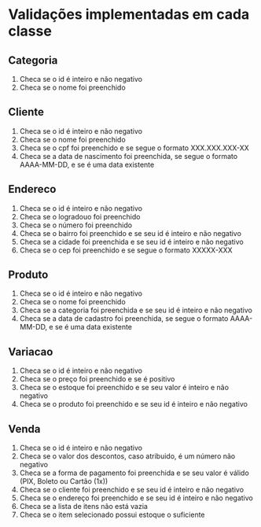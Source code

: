 
# Validações implementadas em cada classe

## Categoria
1. Checa se o id é inteiro e não negativo
2. Checa se o nome foi preenchido

##  Cliente
1. Checa se o id é inteiro e não negativo
2. Checa se o nome foi preenchido
3. Checa se o cpf foi preenchido e se segue o formato XXX.XXX.XXX-XX
4. Checa se a data de nascimento foi preenchida, se segue o formato AAAA-MM-DD, e se é uma data existente

## Endereco
1. Checa se o id é inteiro e não negativo
2. Checa se o logradouo foi preenchido
3. Checa se o número foi preenchido
4. Checa se o bairro foi preenchido e se seu id é inteiro e não negativo
5. Checa se a cidade foi preenchida e se seu id é inteiro e não negativo
6. Checa se o cep foi preenchido e se segue o formato XXXXX-XXX

## Produto 
1. Checa se o id é inteiro e não negativo
2. Checa se o nome foi preenchido
3. Checa se a categoria foi preenchida e se seu id é inteiro e não negativo
4. Checa se a data de cadastro foi preenchida, se segue o formato AAAA-MM-DD, e se é uma data existente

## Variacao
1. Checa se o id é inteiro e não negativo
2. Checa se o preço foi preenchido e se é positivo
3. Checa se o estoque foi preenchido e se seu valor é inteiro e não negativo
4. Checa se o produto foi preenchido e se seu id é inteiro e não negativo

## Venda
1. Checa se o id é inteiro e não negativo
2. Checa se o valor dos descontos, caso atribuido, é um número não negativo
3. Checa se a forma de pagamento foi preenchida e se seu valor é válido (PIX, Boleto ou Cartão (1x))
4. Checa se o cliente foi preenchido e se seu id é inteiro e não negativo
5. Checa se o endereço foi preenchido e se seu id é inteiro e não negativo
6. Checa se a lista de itens não está vazia
7. Checa se o item selecionado possui estoque o suficiente













